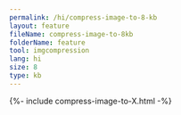 ```yaml
---
permalink: /hi/compress-image-to-8-kb
layout: feature
fileName: compress-image-to-8kb
folderName: feature
tool: imgcompression
lang: hi
size: 8
type: kb
---
```


{%- include compress-image-to-X.html -%}
